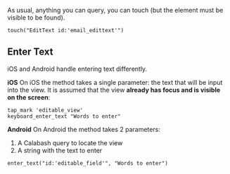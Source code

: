 As usual, anything you can query, you can touch (but the element must be visible to be found).

```
touch("EditText id:'email_edittext'")
```

<h2>Enter Text</h2>
iOS and Android handle entering text differently.

**iOS**
On iOS the method takes a single parameter: the text that will be input into the view. It is assumed that the view **already has focus and is visible on the screen**:
```
tap_mark 'editable_view'
keyboard_enter_text "Words to enter"
```

**Android**
On Android the method takes 2 parameters: 
1) A Calabash query to locate the view
2) A string with the text to enter
```
enter_text("id:'editable_field'", "Words to enter")
```

